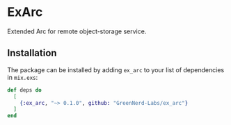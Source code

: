 # ExArc

Extended Arc for remote object-storage service.

## Installation

The package can be installed
by adding `ex_arc` to your list of dependencies in `mix.exs`:

```elixir
def deps do
  [
    {:ex_arc, "~> 0.1.0", github: "GreenNerd-Labs/ex_arc"}
  ]
end
```
